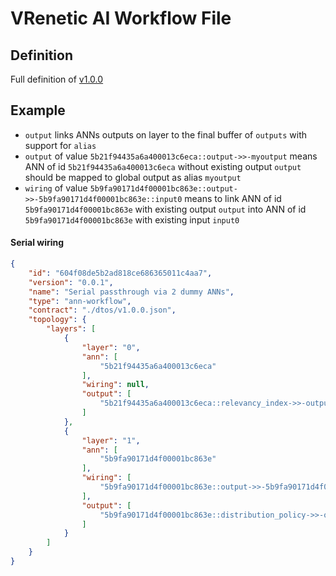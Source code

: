 
VRenetic AI Workflow File
=========================

Definition
----------

Full definition of [v1.0.0](/data/manifests/workflow/v1.0.0.json)

Example
-------

* `output` links ANNs outputs on layer to the final buffer of `outputs` with support for `alias`
* `output` of value `5b21f94435a6a400013c6eca::output->>-myoutput` means ANN of id `5b21f94435a6a400013c6eca` without existing output `output` should be mapped to global output as alias `myoutput`
* `wiring` of value `5b9fa90171d4f00001bc863e::output->>-5b9fa90171d4f00001bc863e::input0` means to link ANN of id `5b9fa90171d4f00001bc863e` with existing output `output` into ANN of id `5b9fa90171d4f00001bc863e` with existing input `input0`

#### Serial wiring
```json
{
    "id": "604f08de5b2ad818ce686365011c4aa7",
    "version": "0.0.1",
    "name": "Serial passthrough via 2 dummy ANNs",
    "type": "ann-workflow",
    "contract": "./dtos/v1.0.0.json",
    "topology": {
        "layers": [
            {
                "layer": "0",
                "ann": [
                    "5b21f94435a6a400013c6eca"
                ],
                "wiring": null,
                "output": [
                    "5b21f94435a6a400013c6eca::relevancy_index->>-outputAliasName"
                ]
            },
            {
                "layer": "1",
                "ann": [
                    "5b9fa90171d4f00001bc863e"
                ],
                "wiring": [
                    "5b9fa90171d4f00001bc863e::output->>-5b9fa90171d4f00001bc863e::input0"
                ],
                "output": [
                    "5b9fa90171d4f00001bc863e::distribution_policy->>-outputAliasName"
                ]
            }
        ]
    }
}
```
